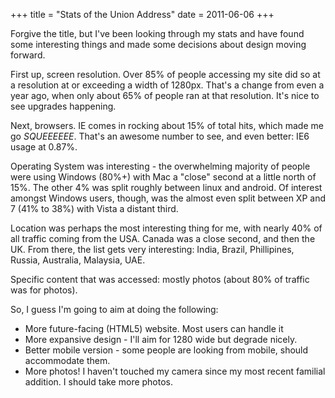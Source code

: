 +++
title = "Stats of the Union Address"
date = 2011-06-06
+++

Forgive the title, but I've been looking through my stats and have found some interesting things and made some decisions about design moving forward.

First up, screen resolution. Over 85% of people accessing my site did so at a resolution at or exceeding a width of 1280px. That's a change from even a year ago, when only about 65% of people ran at that resolution. It's nice to see upgrades happening.

Next, browsers. IE comes in rocking about 15% of total hits, which made me go _SQUEEEEEE_. That's an awesome number to see, and even better: IE6 usage at 0.87%.

Operating System was interesting - the overwhelming majority of people were using Windows (80%+) with Mac a "close" second at a little north of 15%. The other 4% was split roughly between linux and android. Of interest amongst Windows users, though, was the almost even split between XP and 7 (41% to 38%) with Vista a distant third.

Location was perhaps the most interesting thing for me, with nearly 40% of all traffic coming from the USA. Canada was a close second, and then the UK. From there, the list gets very interesting: India, Brazil, Phillipines, Russia, Australia, Malaysia, UAE.

Specific content that was accessed: mostly photos (about 80% of traffic was for photos).

So, I guess I'm going to aim at doing the following:

- More future-facing (HTML5) website. Most users can handle it
- More expansive design - I'll aim for 1280 wide but degrade nicely.
- Better mobile version - some people are looking from mobile, should accommodate them.
- More photos! I haven't touched my camera since my most recent familial addition. I should take more photos.
